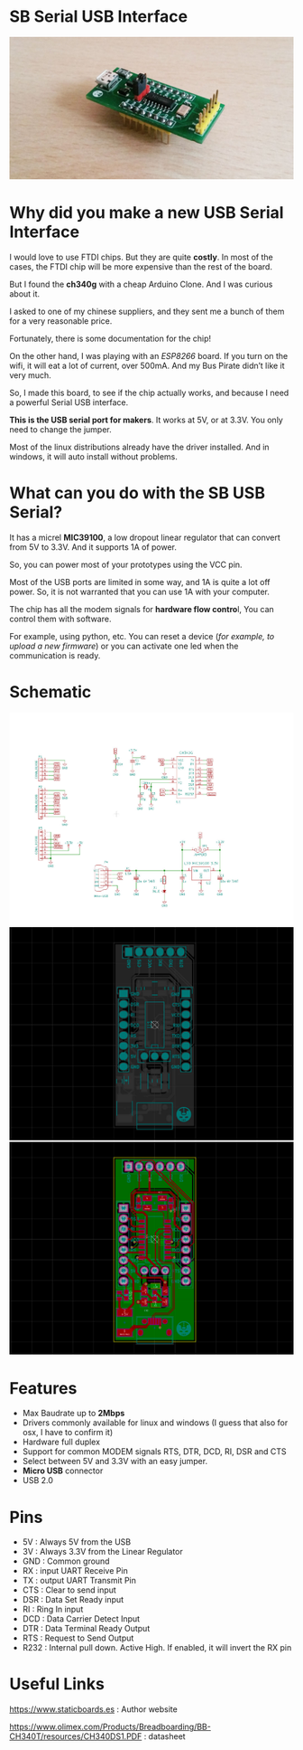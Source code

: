 
SB Serial USB Interface
=======================

![SB Serial USB Interface](/img/ch340.jpg?raw=true "staticboards Serial USB Interface")


Why did you make a new USB Serial Interface
===========================================


I would love to use FTDI chips. But they are quite **costly**. In most of the cases, the FTDI chip will be more expensive than the rest of the board.

But I found the **ch340g** with a cheap Arduino Clone. And I was curious about it.

I asked to one of my chinese suppliers, and they sent me a bunch of them for a very reasonable price.

Fortunately, there is some documentation for the chip!

On the other hand, I was playing with an *ESP8266* board. If you turn on the wifi, it will eat a lot of current, over 500mA. And my Bus Pirate didn’t like it very much.

So, I made this board, to see if the chip actually works, and because I need a powerful Serial USB interface.

**This is the USB serial port for makers**. It works at 5V, or at 3.3V. You only need to change the jumper.

Most of the linux distributions already have the driver installed. And in windows, it will auto install without problems.

What can you do with the SB USB Serial?
=======================================

It has a micrel **MIC39100**, a low dropout linear regulator that can convert from 5V to 3.3V. And it supports 1A of power.

So, you can power most of your prototypes using the VCC pin.

Most of the USB ports are limited in some way, and 1A is quite a lot off power. So, it is not warranted that you can use 1A with your computer.

The chip has all the modem signals for **hardware flow contro**l, You can control them with software.

For example, using python, etc. You can reset a device (*for example, to upload a new firmware*) or you can activate one led when the communication is ready.

Schematic
=========

![SB Serial USB Interface](/img/ch340g-schematic.jpg?raw=true "Schematic")
![SB Serial USB Interface](/img/ch340g-silk.jpg?raw=true "Silk Screen")
![SB Serial USB Interface](/img/ch340g-pcb.jpg?raw=true "PCB")

Features
========

 - Max Baudrate up to **2Mbps**
 - Drivers commonly available for linux and windows (I guess that also
   for osx, I have to confirm it)
 - Hardware full duplex
 - Support for common MODEM signals RTS, DTR, DCD, RI, DSR and CTS
 - Select between 5V and 3.3V with an easy jumper.
 - **Micro USB** connector
 - USB 2.0

Pins
====

 - 5V : Always 5V from the USB
 - 3V : Always 3.3V from the Linear Regulator
 - GND : Common ground
 - RX : input UART Receive Pin
 - TX : output UART Transmit Pin
 - CTS : Clear to send input
 - DSR : Data Set Ready input
 - RI : Ring In input
 - DCD : Data Carrier Detect Input
 - DTR : Data Terminal Ready Output
 - RTS : Request to Send Output
 - R232 :  Internal pull down. Active High. If enabled, it will invert the
   RX pin

Useful Links
============

https://www.staticboards.es : Author website

https://www.olimex.com/Products/Breadboarding/BB-CH340T/resources/CH340DS1.PDF : datasheet



